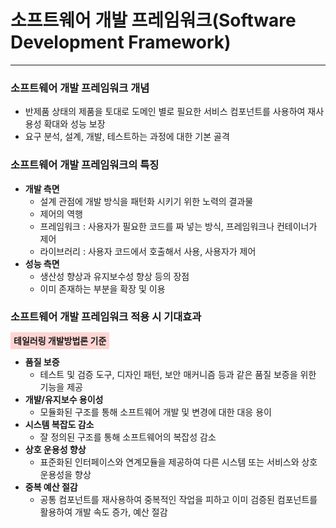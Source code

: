 # 소프트웨어 개발 프레임워크(Software Development Framework)

---

### 소프트웨어 개발 프레임워크 개념
- 반제품 상태의 제품을 토대로 도메인 별로 필요한 서비스 컴포넌트를 사용하여 재사용성 확대와 성능 보장
- 요구 분석, 설계, 개발, 테스트하는 과정에 대한 기본 골격

### 소프트웨어 개발 프레임워크의 특징
- **개발 측면**
  - 설계 관점에 개발 방식을 패턴화 시키기 위한 노력의 결과물
  - 제어의 역행
  - 프레임워크 : 사용자가 필요한 코드를 짜 넣는 방식, 프레임워크나 컨테이너가 제어
  - 라이브러리 : 사용자 코드에서 호출해서 사용, 사용자가 제어
- **성능 측면**
  - 생산성 향상과 유지보수성 향상 등의 장점
  - 이미 존재하는 부분을 확장 및 이용
  
    
### 소프트웨어 개발 프레임워크 적용 시 기대효과
<strong style="background: #FFD5D2; padding: 5px;">테일러링 개발방법론 기준</strong>
- **품질 보증**
  - 테스트 및 검증 도구, 디자인 패턴, 보안 매커니즘 등과 같은 품질 보증을 위한 기능을 제공
- **개뱔/유지보수 용이성**
  - 모듈화된 구조를 통해 소프트웨어 개발 및 변경에 대한 대응 용이
- **시스템 복잡도 감소**
  - 잘 정의된 구조를 통해 소프트웨어의 복잡성 감소
- **상호 운용성 향상**
  - 표준화된 인터페이스와 연계모듈을 제공하여 다른 시스템 또는 서비스와 상호 운용성을 향상
- **중복 예산 절감**
  - 공통 컴포넌트를 재사용하여 중복적인 작업을 피하고 이미 검증된 컴포넌트를 활용하여 개발 속도 증가, 예산 절감


